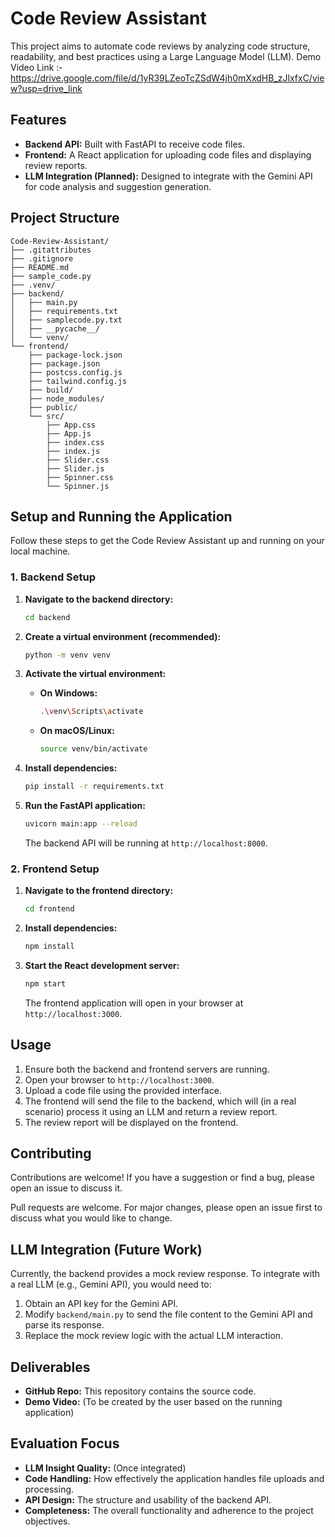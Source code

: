# Code Review Assistant

This project aims to automate code reviews by analyzing code structure, readability, and best practices using a Large Language Model (LLM).
Demo Video Link :- https://drive.google.com/file/d/1yR39LZeoTcZSdW4jh0mXxdHB_zJlxfxC/view?usp=drive_link

## Features

*   **Backend API:** Built with FastAPI to receive code files.
*   **Frontend:** A React application for uploading code files and displaying review reports.
*   **LLM Integration (Planned):** Designed to integrate with the Gemini API for code analysis and suggestion generation.

## Project Structure

```
Code-Review-Assistant/
├── .gitattributes
├── .gitignore
├── README.md
├── sample_code.py
├── .venv/
├── backend/
│   ├── main.py
│   ├── requirements.txt
│   ├── samplecode.py.txt
│   ├── __pycache__/
│   └── venv/
└── frontend/
    ├── package-lock.json
    ├── package.json
    ├── postcss.config.js
    ├── tailwind.config.js
    ├── build/
    ├── node_modules/
    ├── public/
    └── src/
        ├── App.css
        ├── App.js
        ├── index.css
        ├── index.js
        ├── Slider.css
        ├── Slider.js
        ├── Spinner.css
        └── Spinner.js
```

## Setup and Running the Application

Follow these steps to get the Code Review Assistant up and running on your local machine.

### 1. Backend Setup

1.  **Navigate to the backend directory:**
    ```bash
    cd backend
    ```

2.  **Create a virtual environment (recommended):**
    ```bash
    python -m venv venv
    ```

3.  **Activate the virtual environment:**
    *   **On Windows:**
        ```bash
        .\venv\Scripts\activate
        ```
    *   **On macOS/Linux:**
        ```bash
        source venv/bin/activate
        ```

4.  **Install dependencies:**
    ```bash
    pip install -r requirements.txt
    ```

5.  **Run the FastAPI application:**
    ```bash
    uvicorn main:app --reload
    ```
    The backend API will be running at `http://localhost:8000`.

### 2. Frontend Setup

1.  **Navigate to the frontend directory:**
    ```bash
    cd frontend
    ```

2.  **Install dependencies:**
    ```bash
    npm install
    ```

3.  **Start the React development server:**
    ```bash
    npm start
    ```
    The frontend application will open in your browser at `http://localhost:3000`.

## Usage

1.  Ensure both the backend and frontend servers are running.
2.  Open your browser to `http://localhost:3000`.
3.  Upload a code file using the provided interface.
4.  The frontend will send the file to the backend, which will (in a real scenario) process it using an LLM and return a review report.
5.  The review report will be displayed on the frontend.

## Contributing

Contributions are welcome! If you have a suggestion or find a bug, please open an issue to discuss it.

Pull requests are welcome. For major changes, please open an issue first to discuss what you would like to change.

## LLM Integration (Future Work)

Currently, the backend provides a mock review response. To integrate with a real LLM (e.g., Gemini API), you would need to:

1.  Obtain an API key for the Gemini API.
2.  Modify `backend/main.py` to send the file content to the Gemini API and parse its response.
3.  Replace the mock review logic with the actual LLM interaction.

## Deliverables

*   **GitHub Repo:** This repository contains the source code.
*   **Demo Video:** (To be created by the user based on the running application)

## Evaluation Focus

*   **LLM Insight Quality:** (Once integrated)
*   **Code Handling:** How effectively the application handles file uploads and processing.
*   **API Design:** The structure and usability of the backend API.
*   **Completeness:** The overall functionality and adherence to the project objectives.
